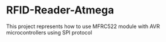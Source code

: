 # RFID-Reader-Atmega
This project represents how to use MFRC522 module with AVR microcontrollers using SPI protocol
